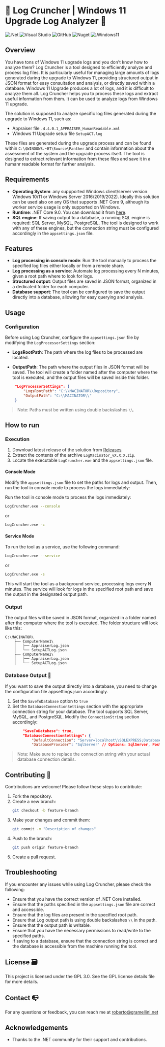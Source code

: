 ﻿# :loudspeaker: Log Cruncher | Windows 11 Upgrade Log Analyzer :rocket:

![.Net](https://img.shields.io/badge/.NET-5C2D91?style=for-the-badge&logo=.net&logoColor=white)
![Visual Studio](https://img.shields.io/badge/Visual%20Studio-5C2D91.svg?style=for-the-badge&logo=visual-studio&logoColor=white)
![GitHub](https://img.shields.io/badge/github-%23121011.svg?style=for-the-badge&logo=github&logoColor=white)
![Nuget](https://img.shields.io/badge/nuget-%230077B5.svg?style=for-the-badge&logo=nuget&logoColor=white)
![.Windows11](https://img.shields.io/badge/Windows%2011-0078D4?style=for-the-badge&logo=windows&logoColor=white)

## Overview
You have tons of Windows 11 upgrade logs and you don't know how to analyze them?
Log Cruncher is a tool designed to efficiently analyze and process log files. It is particularly useful for managing large amounts of logs generated during the upgrade to Windows 11, providing structured output in JSON format for easy consultation and analysis, or directly saved within a database.
Windows 11 Upgrade produces a lot of logs, and it is difficult to analyze them all. Log Cruncher helps you to process these logs and extract useful information from them. It can be used to analyze logs from Windows 11 upgrade.

The solution is supposed to analyze specific log files generated during the upgrade to Windows 11, such as:

- Appraiser file `.4.4.0.1_APPRAISER_HumanReadable.xml`
- Windows 11 Upgrade setup file `SetupACT.log`

These files are generated during the upgrade process and can be found within `C:\$WINDOWS.~BT\Source\Panther` and contain information about the assessment of the system and the upgrade process itself. The tool is designed to extract relevant information from these files and save it in a humanr readable format for further analysis.


## Requirements
- **Operating System**: any suppported Windows client/server version  Windows 10/11 or Windows Server 2016/2019/2022). Ideally this solution can be used also on any OS that supports .NET Core 9, although its worker service usage is only supported on Windows.
- **Runtime**: .NET Core 9.0. You can download it from [here](https://dotnet.microsoft.com/en-us/download/dotnet/thank-you/runtime-9.0.3-windows-x64-installer).
- **SQL engine**: If saving output to a database, a running SQL engine is required: SQL Server, MySQL, PostgreSQL. The tool is designed to work with any of these engines, but the connection string must be configured accordingly in the `appsettings.json` file.

## Features
- **Log processing in console mode**: Run the tool manually to process the specified log files either locally or from a remote share.
- **Log processing as a service**: Automate log processing every N minutes, given a root path where to look for logs.
- **Structured output**: Output files are saved in JSON format, organized in a dedicated folder for each computer.
- **Database support**: The tool can be configured to save the output directly into a database, allowing for easy querying and analysis.


## Usage
### Configuration
Before using Log Cruncher, configure the `appsettings.json` file by modifying the `LogProcessorSettings` section:

- **LogsRootPath**: The path where the log files to be processed are located.
- **OutputPath**: The path where the output files in JSON format will be saved. The tool will create a folder named after the computer where the tool is executed, and the output files will be saved inside this folder.


   ```json
    "LogProcessorSettings": {
        "LogsRootPath": "C:\\MACINATOR\\Repository",
        "OutputPath": "C:\\MACINATOR\\"
    }
   ```
> Note: Paths must be written using double backslashes `\\`.


## How to run
### Execution
1. Download latest release of the solution from [Releases](https://github.com/robgrame/Windows11.Upgrade.LogCruncher/releases)
1. Extract the contents of the archive `LogMacinator_vX.X.X.zip`.
1. Locate the executable `LogCruncher.exe` and the `appsettings.json` file.

#### Console Mode
Modify the `appsettings.json` file to set the paths for logs and output. Then, run the tool in console mode to process the logs immediately:

Run the tool in console mode to process the logs immediately:

```bash
LogCruncher.exe --console
```
or
```bash
LogCruncher.exe -c
```
#### Service Mode
To run the tool as a service, use the following command:
```bash
LogCruncher.exe --service
```
or
```bash
LogCruncher.exe -s
```
This will start the tool as a background service, processing logs every N minutes. The service will look for logs in the specified root path and save the output in the designated output path.

### Output
The output files will be saved in JSON format, organized in a folder named after the computer where the tool is executed. The folder structure will look like this:
```
C:\MACINATOR\
    ├── ComputerName1\
    │   ├── AppraiserLog.json
    │   └── SetupACTLog.json
    ├── ComputerName2\
    │   ├── AppraiserLog.json
    │   └── SetupACTLog.json
```
### Database Output :1234:
If you want to save the output directly into a database, you need to change the configuration file appsettings.json accordingly.
1. Set the `SaveToDatabase` option to `true`
1. Set the `DatabaseConnectionSettings` section with the appropriate connection string for your database. The tool supports SQL Server, MySQL, and PostgreSQL. Modify the `ConnectionString` section accordingly:
```json
        "SaveToDatabase": true,
        "DatabaseConnectionSettings": {
            "DefaultConnection": "Server=localhost\\SQLEXPRESS;Database=LogCruncher;Trusted_Connection=True;TrustServerCertificate=True;",
            "DatabaseProvider": "SqlServer" // Options: SqlServer, PostgreSQL, MySQL
```

> Note: Make sure to replace the connection string with your actual database connection details.

## Contributing :handshake:
Contributions are welcome! Please follow these steps to contribute:

1. Fork the repository.
2. Create a new branch:
    ```sh
    git checkout -b feature-branch
    ```
3. Make your changes and commit them:
    ```sh
    git commit -m "Description of changes"
    ```
4. Push to the branch:
    ```sh
    git push origin feature-branch
    ```
5. Create a pull request.

## Troubleshooting
If you encounter any issues while using Log Cruncher, please check the following:
- Ensure that you have the correct version of .NET Core installed.
- Ensure that the paths specified in the `appsettings.json` file are correct and accessible. 
- Ensure that the log files are present in the specified root path.
- Ensure that Log output path is using double backslashes `\\` in the path.
- Ensure that the output path is writable.
- Ensure that you have the necessary permissions to read/write to the specified paths.
- If saving to a database, ensure that the connection string is correct and the database is accessible from the machine running the tool.
 
## License :card_file_box:
This project is licensed under the GPL 3.0. See the GPL license details file for more details.

## Contact :mailbox_with_no_mail:
For any questions or feedback, you can reach me at [roberto@gramellini.net](mailto:roberto@gramellini.net)

## Acknowledgements
- Thanks to the .NET community for their support and contributions.

